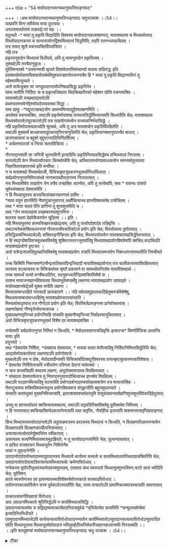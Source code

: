+++
title = "54 मायोपादानत्वान्यथानुपपत्तिभङ्गवादः"

+++
।।अथ मायोपादनत्वान्यथानुपपत्तिभङ्गवादः चतुःपञ्चाशः ।।54।।  
यत्प्रपत्तिं विना सर्वैर्यस्य माया दुरत्यया ।  
धनञ्जयरथोत्तंसं तत्प्रपद्ये परं महः ।।  
यदुच्यते -\* मायां तु प्रकृतिं विद्यादिति विश्वस्य मायोपादानकत्वश्रवणात्, मायाशब्दस्य च मिथ्यार्थत्वात् मिथ्योपादानकस्य च सत्यत्वायोगाद्विश्वमिथ्यात्वं सिद्धमिति; तदपि स्तनन्धयकथितम् ।  
तत्र तावत् श्रुतौ वचनव्यक्तिर्विपर्यासिता ।  
नहि तत्र   
प्रकृत्यनुवादेन मिथ्यात्वं विधीयते, अपि तु मायानुवादेन प्रकृतित्वम् ।  
तुशब्दोऽपि तस्यैवानुकूलः ।  
पूर्वस्मिन्वाक्ये \*अस्मान्मायी सृजते विश्वमेतत्तस्मिंश्चान्यो मायया सन्निरुद्धः इति प्रसक्तयोर्मायामायिशब्दयोरर्थमविदुषस्तज्ज्ञानोपजननायैव हि \* मायां तु प्रकृतिं विद्यान्मायिनं तु महेश्वरमित्युच्यते ।  
अतो मायेत्युक्ता सा जगदुपादानतयोपनिषत्प्रसिद्धा प्रकृतिरेव ।  
यश्च मायीति निर्दिष्टः स च प्रकृत्यधिष्ठाता चिदचिच्छरीरको महेश्वर एवेति वचनव्यक्तिः ।  
स्ववाक्येऽपि यच्छब्दाद्यभावेऽपि   
प्रथमचरमभावेनोद्देश्योपादेयव्यवस्था सिद्धा ।  
तथा ह्याहुः -\*यद्वृत्त(च्छब्द)योगः प्राथम्यमित्याद्युद्देश्यलक्षणमिति ।  
अस्तेववं वचनव्यक्तिः, तथाऽपि प्रकृतेर्मायाशब्द वाच्यत्वसिद्धेर्मिथ्यात्वमपि सिध्यतीति चेन्न; मायाशब्दस्य मिथ्यार्थपरत्वेऽप्युपचारतोऽपि तत्र तत्प्रयोगसंभवेन वाच्यत्वनिर्णयासिद्धेः ।  
नहि प्रकृतिर्मायाशब्दवाच्येति श्रुत्यर्थः, अपि तु अत्र मायाशब्देन प्रकृतिर्विवक्षितेति ।  
तथाऽपि मुख्यार्थे बाधकभावादुपचारवृत्तिरत्रानुचितेति चेन्न; प्रकृतित्वान्यथानुपपत्त्यैव बाधात् ।  
कारणसत्यत्वं च बहुशो मृद्दृष्टान्तादिभिर्निदर्शितम् ।  
\* अचेतनापरार्ता च नित्या सततविक्रिया ।  
\*   
गौरनाद्यन्तवती सा जनित्री भूतभाविनी इत्यादिभिः प्रकृतिनित्यत्वसिद्धेश्च तन्मिथ्यात्वं निरस्तम् ।  
सत्यत्वेऽपि केन मिथ्यात्वोपचारः किमर्थश्चेति चेत्; अस्थिरतरभोगप्रसाधकत्वेन स्वप्नार्थतुल्यतया जिहासितत्वज्ञापनार्थ इति मन्वीथाः ।  
न च मायाशब्दो मिथ्यार्थवाची, विचित्रसृष्टयुपकरणभूतार्थाभिधायित्वात् ।  
सर्वप्रयोगानुगतनिमित्तसंभवे नानारूपार्थोपादानस्य निरस्तत्वात् ।  
नच मिथ्यार्थेष्वेव तत्प्रयोगः येन तत्रैव तच्छक्तिः कल्प्येत, अपि तु सत्येष्वपि; यथा \* यावन्तः पांसवो भूमेस्संख्याता देवमाययेति ।  
न हि मिथ्याभूतस्य कस्यचित्संख्यानकरणत्वं प्रतीमः ।  
\*माया वयुनं ज्ञानमिति नैघण्टुकानुसारात् अर्थौचित्याच्च ज्ञानविषयत्वमेव तत्रोचितम् ।  
तथा \* माया सततं वेत्ति प्राणिनां तु शुभाशुभमिति च ।  
तथा \*तेन मायासहस्रं तच्छम्बरस्याशुगामिना ।  
बालस्य रक्षता देहमेकैकश्येन सूदितम् ।। इति ।  
नहि मिथ्याभूतस्य कस्यचिच्छस्त्रच्छेद्यत्वम्; अपि तु तत्त्वोपदेशादेव तन्निवृत्तिः ।  
तथाऽप्यनेकशक्तिकल्पनायां गौरवात्तत्रौपचारिकोऽयं प्रयोग इति चेन्न; विपर्यासस्य दुर्वारत्वात् ।  
प्रसिद्धिकर्षान्मिथ्यात्वे(र्थे) शक्तिरङ्गीक्रियत इति चेन्न; मिथ्यापर्यायत्वेन मायाशब्दस्यप्रसिद्धेरेवाभावात् ।  
न हि स्वदृग्दोषादिमात्रमूलभ्रमविषयेषु शुक्तिरजतरज्जुसर्पादिषु मिथ्याशब्दप्रयोगविषयेष्वपि क्वचित् कदाचिदपि मायाशब्दप्रयोगो दृष्टचरः ।  
अतो यत्रेन्द्रजालादिमूलभ्रान्तिविषयेषु मायाशब्दप्रयोगः तत्रापि मिथ्यात्वमन्तरेण निबन्धनान्तरमस्तीति निश्चीयते ।  
तच्च किमिति निरूप्यमाणेऽप्यैन्द्रजालिकवदिन्द्रजिदादौ मायाविशब्दप्रयोगात् तत्र चालीकत्वस्याविवक्षितत्वात् सत्यस्य वाऽसत्यस्य वा विचित्रार्थस्य सृष्टौ प्रकाशने वा सामर्थ्यवानित्येव मायाविशब्दार्थः ।  
तच्च सामर्थ्यं सत्यो मन्त्रौषधादिरेव, तदनुबन्ध्यतीन्द्रियशक्तिविशेषो वा ।  
ततश्च मायाजन्यज्ञानविषयतया मिथ्याभूतेष्वप्यर्थेषु लक्षणया मायाशब्दप्रयोग उपपद्यते ।  
मायोत्थज्ञानवेद्येऽर्थे युक्ता मायेति लक्षणा ।  
मिथ्यासम्बन्धरहिते नास्त्रादौ सत्यकारणे ।। नहि पर्वतसमुद्रपावकादिहेतुष्वस्त्रविशेषेषु, मिथअयासम्बन्दघन्धरहितेषु मायाशब्दोपचारस्संभवति ।  
मिथ्यार्थसादृश्यात् तत्र गौणोऽयं प्रयोग इति चेन्न; विपरिवर्तप्रसङ्गस्य प्रागेवोक्तत्वात् ।  
लक्षणापेक्षया गौणवृत्तेर्जघन्यत्वाच्च ।  
मुख्यलक्षणावृत्तिभ्यां प्रयोगनिर्वाहे संभवति मुख्यगौणवृत्तिभ्यां निर्वाहस्यानुचितत्वात् ।  
अतो विचित्रसृष्ट्युपकरणभूतार्थ विशेष एव मायाशब्दशक्तिः ।  

नन्वेवमपि सर्वप्रयोगानुगतं निमित्तं न सिध्यति, \* मेघोदयस्सागरसन्निवृत्तिः इत्यारभ्य\* विष्णोर्विचित्राः प्रभवन्ति मायाः इति   
प्रयुज्यते ।  
तथा \*देवमायेव निर्मिता, \*संख्याता देवमायया, \* मायया सततं वेत्तीत्यादिषु निर्दिष्टनिमित्तासिद्धेरिति चेन्न; आद्ययोर्मायाकार्यतया लक्षणयाऽपि प्रयोगोपपत्तेः ।  
मुख्यत्वेऽपि तत्र न दोषः, मेघोदयादीनामपि विचित्रवर्षादिस्रष्टुरीश्वरस्य तत्तत्सृष्ट्युपकरणत्वाविशेषात् ।  
\* देवमायेव निर्मितेत्यत्रापि स्त्रीरूपेण परिणता देवानां मायेत्यर्थः ।  
न चात्र कस्यचिदपि शब्दस्य लक्षणा, अभूतोपमामात्रस्य विवक्षितत्वात् ।  
\* संख्याता देवमाययेत्यत्र तु निघण्ट्वनुसारादौचित्याच्च ज्ञानमेव विवक्षितम् ।  
तथाऽपि घटज्ञानमित्यादिषु घटमायेति प्रयोगादर्शनादाश्चर्यावहत्वमात्रेण तत्र मायात्वोक्तिः ।  
नैघण्टुकाश्च शक्तिविषयमनादृत्य प्रयोगविषयमात्रं संगृह्णन्तीति बहुलमुपलभ्यते ।  
संभवति चास्मदुक्तं मुख्यनिमित्तमत्रापि, इतराशक्याश्चर्यतरभूमि पांसुसंख्यानसर्वप्राणिशुभाशुभविवेकादिहेतुत्वात् ।  
अस्तु वा ज्ञानपर्यायत्वं क्वचिन्मायाशब्दस्य, तथाऽपि तद्व्यतिरिक्तविषयेषु पूर्वोक्तमेव निमित्तम् ।  
न हि गत्यभावात् क्वचिच्छक्तिभेदकल्पनेत्यत्रापि तथा क्लृप्तिः, गौर्वाहीक इत्यत्रापि शक्त्यन्तरक्लृप्तिप्रसङ्गात् ।  
किंच मिथ्यारूपमायोपादानत्वेऽपि तदुत्पन्नमात्रस्य प्रपञ्चस्य मिथ्यात्वं न सिध्यति, न विलक्षणाधिकरणन्यायेन विलक्षणादपि विलक्षणकार्योत्पत्तिसंभवात् ।  
असत्यात्सत्योत्पत्तेर्युष्माभिरेव स्वीकारात् ।  
असत्यस्य सत्यनिमित्तत्वमात्रमुदाह्रियते, न तु सत्योपादानत्वमिति चेन्न; तुल्यन्यायत्वात् ।  
न ह्यस्ति राजशासनं मिथ्याभूतेन निमित्तेनैव   
भाव्यं न तूपादानेनेति ।  
उपादानोपादेययोस्तादात्म्यादुपादानस्य मिथ्यात्वे कार्यस्य सत्यत्वे च सत्यमिथ्यात्वयोरेकताप्रसक्तिरिति चेन्न; उपादानत्वोपादेयत्वादिवत्सत्यत्वमिथ्यात्वयोः क्रमेणाविरोधात् ।  
नन्वेकस्य पूर्वापरीभूतावस्थाभेदवत्त्वमुपपन्नम्, एतावता कथं स्वरूपतो मिथ्याभूतमुत्तरस्मिन् काले सत्यं भवेदिति चेन्न; पूर्वस्मिन्   
काले स्वरूपेणास्त एव द्रव्यस्यावस्थाविशेषस्येवोत्तरकाले सत्त्ववदविरोधात् ।  
तयोरुत्तरकालवर्तित्वेन सत्त्वं पूर्वकालेऽप्यस्तीति चेन्न; तस्य तत्कालेऽपि प्रामाणिकत्वमात्रस्यात्रापि समानत्वात् ।  
तत्कालसंसर्गविवक्षायां विरोधात् ।  
अतः उपादानमिथ्यात्वे श्रुतिसिद्धेऽपि न कार्यमिथ्यात्वसिद्धिः ।  
उपादानसत्यत्वमेव च सद्विद्याष्वसत्कार्यवादनिरासपूर्वकं \*मृत्तिकेत्येव सत्यमिति \*सन्मूलस्सोम्येमा इत्यादिभिरभिधीयते ।  
एवमुपादानमिथ्यात्वेऽपि कार्यसत्यत्वाविरोधोपपादनन्यायेन कार्यमिथ्यात्वेऽप्युपादानसत्यत्वाविरोधोऽप्युपपादित एवेति मिथ्याभूतस्य मिथ्याभूतमेवोपादानं भवितुमर्हतीत्यनिर्वचनीयाज्ञानकल्पनमपि निरस्तमति ।।  
।।इति शतदूषण्यां मायोपादानत्वान्यथानुपपत्तिभङ्गवादः चतुः पञ्चाशः ।।54।।

<details><summary>टीका</summary>


</details>

